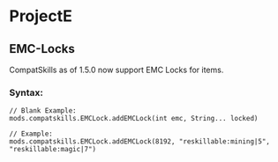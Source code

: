 # ProjectE

## EMC-Locks
CompatSkills as of 1.5.0 now support EMC Locks for items.

### Syntax:
```
// Blank Example:
mods.compatskills.EMCLock.addEMCLock(int emc, String... locked)

// Example:
mods.compatskills.EMCLock.addEMCLock(8192, "reskillable:mining|5", "reskillable:magic|7")
```